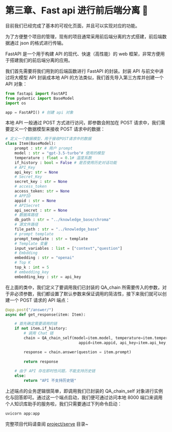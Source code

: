 # 第三章、Fast api 进行前后端分离 💬

目前我们已经完成了基本的可视化页面，并且可以实现对应的功能。

为了方便整个项目的管理，现有的项目通常采用前后端分离的方式搭建，前后端数据通过 json 的格式进行传输。


FastAPI 是一个用于构建 API 的现代、快速（高性能）的 web 框架，非常方便用于搭建我们的前后端分离的应用。

我们首先需要将我们用到的后端函数进行 FastAPI 的封装。封装 API 与前文中讲过将大模型 API 封装成本地 API 的方法类似，我们首先导入第三方库并创建一个 API 对象：


```python
from fastapi import FastAPI
from pydantic import BaseModel
import os

app = FastAPI() # 创建 api 对象
```

本地 API 一般通过 POST 方式进行访问，即参数会附加在 POST 请求中，我们需要定义一个数据模型来接收 POST 请求中的数据：


```python
# 定义一个数据模型，用于接收POST请求中的数据
class Item(BaseModel):
    prompt : str # 用户 prompt
    model : str = "gpt-3.5-turbo"# 使用的模型
    temperature : float = 0.1# 温度系数
    if_history : bool = False # 是否使用历史对话功能
    # API_Key
    api_key: str = None
    # Secret_Key
    secret_key : str = None
    # access_token
    access_token: str = None
    # APPID
    appid : str = None
    # APISecret
    api_secret : str = None
    # 数据库路径
    db_path : str = "../knowledge_base/chroma"
    # 源文件路径
    file_path : str = "../knowledge_base"
    # prompt template
    prompt_template : str = template
    # Template 变量
    input_variables : list = ["context","question"]
    # Embdding
    embedding : str = "openai"
    # Top K
    top_k : int = 5
    # embedding_key
    embedding_key : str = api_key
```

在上面的类中，我们定义了要调用我们已封装的 QA_chain 所需要传入的参数，对于非必须参数，我们都设置了默认参数来保证调用的简洁性，接下来我们就可以创建一个 POST 请求的 API 端点：


```python
@app.post("/answer/")
async def get_response(item: Item):

    # 首先确定需要调用的链
    if not item.if_history:
        # 调用 Chat 链
        chain = QA_chain_self(model=item.model, temperature=item.temperature, top_k=item.top_k, file_path=item.file_path, persist_path=item.db_path, 
                                appid=item.appid, api_key=item.api_key, embedding=item.embedding, template=template, api_secret=item.api_secret, embedding_key=item.embedding_key)

        response = chain.answer(question = item.prompt)
    
        return response
    
    # 由于 API 存在即时性问题，不能支持历史链
    else:
        return "API 不支持历史链"
```

上述端点的业务逻辑很简单，即调用我们已封装的 QA_chain_self 对象进行实例化与回答即可。通过这一个端点启动，我们便可通过访问本地 8000 端口来调用个人知识库助手的服务啦，我们只需要通过下列命令启动： 


```python
uvicorn app:app 
```

完整项目代码请查阅 [project/serve](/project/serve/) 目录~